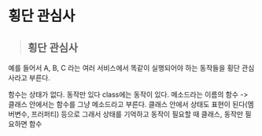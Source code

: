 # 횡단 관심사

> ## 횡단 관심사

예를 들어서 A, B, C 라는 여러 서비스에서 똑같이 실행되어야 하는 동작들을 횡단 관심사라고 부른다.

함수는 상태가 없다. 동작만 있다 class에는 동작이 있다. 메소드라는 이름의 함수 -> 클래스 안에서는 함수를 그냥 메소드라고 부른다. 클래스 안에서 상태도 표현이 된다(멤버변수, 프러퍼티) 등으로 그래서 상태를 기억하고 동작이 필요할 때 클래스, 동작만 필요하면 함수
